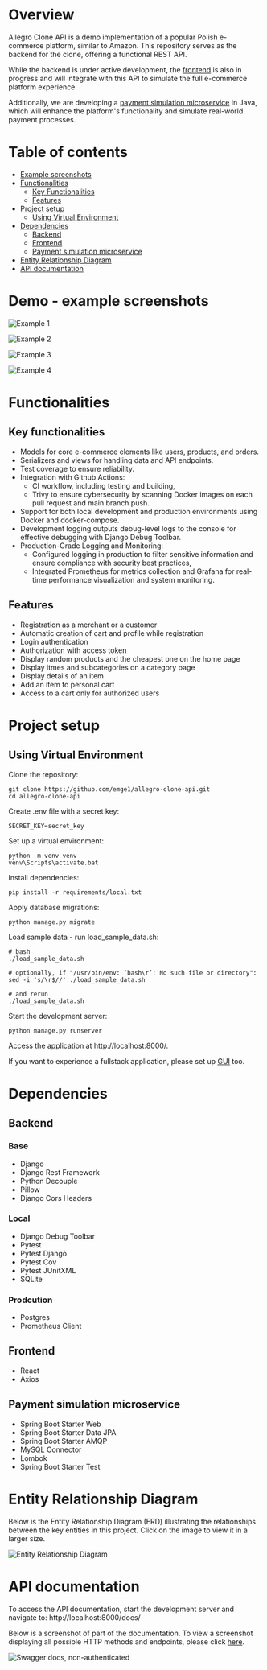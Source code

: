# Overview

Allegro Clone API is a demo implementation of a popular Polish e-commerce platform, similar to Amazon. This repository 
serves as the backend for the clone, offering a functional REST API.

While the backend is under active development, the [frontend](https://github.com/emge1/allegro-clone-frontend) is also 
in progress and will integrate with this API to simulate the full e-commerce platform experience.

Additionally, we are developing a [payment simulation microservice](https://github.com/emge1/payment_simulation) in Java, which will enhance the platform's 
functionality and simulate real-world payment processes.

# Table of contents
* [Example screenshots](#example-screenshots)
* [Functionalities](#functionalities)
  * [Key Functionalities](#key-functionalities)
  * [Features](#features)
* [Project setup](#project-setup)
  * [Using Virtual Environment](#using-virtual-environment)
* [Dependencies](#dependencies)
  * [Backend](#backend)
  * [Frontend](#frontend)
  * [Payment simulation microservice](#payment-simulation-microservice)
* [Entity Relationship Diagram](#entity-relationship-diagram)
* [API documentation](#api-documentation)


# Demo - example screenshots
![Example 1](media/readme/example1.png)

![Example 2](media/readme/example2.png)

![Example 3](media/readme/example3.png)

![Example 4](media/readme/example4.png)
# Functionalities

## Key functionalities
* Models for core e-commerce elements like users, products, and orders.
* Serializers and views for handling data and API endpoints.
* Test coverage to ensure reliability.
* Integration with Github Actions: 
  * CI workflow, including testing and building,
  * Trivy to ensure cybersecurity by scanning Docker images on each pull request and main branch push.
* Support for both local development and production environments using Docker and docker-compose.
* Development logging outputs debug-level logs to the console for effective debugging with Django Debug Toolbar.
* Production-Grade Logging and Monitoring:
  * Configured logging in production to filter sensitive information and ensure compliance with security best practices,
  * Integrated Prometheus for metrics collection and Grafana for real-time performance visualization and system monitoring.

## Features
* Registration as a merchant or a customer
* Automatic creation of cart and profile while registration
* Login authentication
* Authorization with access token
* Display random products and the cheapest one on the home page
* Display itmes and subcategories on a category page
* Display details of an item
* Add an item to personal cart
* Access to a cart only for authorized users

# Project setup

## Using Virtual Environment

Clone the repository:
```
git clone https://github.com/emge1/allegro-clone-api.git
cd allegro-clone-api
```
Create .env file with a secret key:
```
SECRET_KEY=secret_key
```
Set up a virtual environment:

```
python -m venv venv
venv\Scripts\activate.bat
```
Install dependencies:
```
pip install -r requirements/local.txt 
```
Apply database migrations:
```
python manage.py migrate
```
Load sample data - run load_sample_data.sh:
```
# bash 
./load_sample_data.sh

# optionally, if "/usr/bin/env: ‘bash\r’: No such file or directory":
sed -i 's/\r$//' ./load_sample_data.sh 

# and rerun
./load_sample_data.sh
```
Start the development server:
```
python manage.py runserver
```

Access the application at http://localhost:8000/.

If you want to experience a fullstack application, please set up  [GUI](https://github.com/emge1/allegro-clone-frontend) too.

# Dependencies
## Backend
### Base
* Django
* Django Rest Framework
* Python Decouple
* Pillow
* Django Cors Headers

### Local
* Django Debug Toolbar
* Pytest
* Pytest Django
* Pytest Cov
* Pytest JUnitXML
* SQLite

### Prodcution
* Postgres 
* Prometheus Client

## Frontend
* React
* Axios

## Payment simulation microservice
* Spring Boot Starter Web
* Spring Boot Starter Data JPA
* Spring Boot Starter AMQP
* MySQL Connector
* Lombok
* Spring Boot Starter Test

# Entity Relationship Diagram 
Below is the Entity Relationship Diagram (ERD) illustrating the relationships between the key entities in this project. Click on the image to view it in a larger size.

![Entity Relationship Diagram](media/readme/entity_diagram.png)

# API documentation

To access the API documentation, start the development server and navigate to:
 http://localhost:8000/docs/

Below is a screenshot of part of the documentation.
To view a screenshot displaying all possible HTTP methods and endpoints, please click [here](media/readme/localhost_8000_docs_.jpeg).

![Swagger docs, non-authenticated](media/readme/docs.png)
